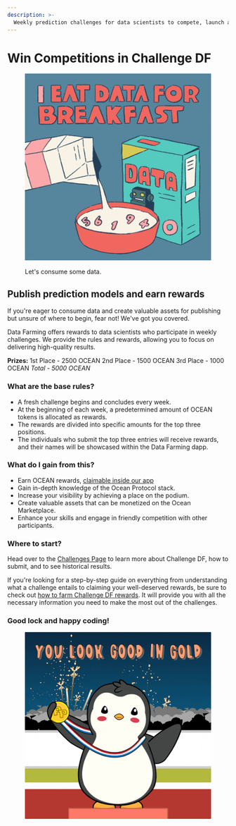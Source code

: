 ```yaml
---
description: >-
  Weekly prediction challenges for data scientists to compete, launch algorithms, and start earning. 🏆
---
```


# Win Competitions in Challenge DF

<figure><img src="../.gitbook/assets/rewards/gif/eat-data.gif" alt=""><figcaption><p>Let's consume some data.</p></figcaption></figure>

## Publish prediction models and earn rewards

If you're eager to consume data and create valuable assets for publishing but unsure of where to begin, fear not! We've got you covered.

Data Farming offers rewards to data scientists who participate in weekly challenges. We provide the rules and rewards, allowing you to focus on delivering high-quality results.  

**Prizes:**
1st Place - 2500 OCEAN
2nd Place - 1500 OCEAN
3rd Place - 1000 OCEAN
_Total - 5000 OCEAN_

### What are the base rules?

- A fresh challenge begins and concludes every week.
- At the beginning of each week, a predetermined amount of OCEAN tokens is allocated as rewards.
- The rewards are divided into specific amounts for the top three positions.
- The individuals who submit the top three entries will receive rewards, and their names will be showcased within the Data Farming dapp.

### What do I gain from this?

- Earn OCEAN rewards, [claimable inside our app](https://df.oceandao.org/rewards)
- Gain in-depth knowledge of the Ocean Protocol stack.
- Increase your visibility by achieving a place on the podium.
- Create valuable assets that can be monetized on the Ocean Marketplace.
- Enhance your skills and engage in friendly competition with other participants.

### Where to start?

Head over to the [Challenges Page](https://df.oceandao.org/challenges) to learn more about Challenge DF, how to submit, and to see historical results.

If you're looking for a step-by-step guide on everything from understanding what a challenge entails to claiming your well-deserved rewards, be sure to check out [how to farm Challenge DF rewards](../user-guides/data-farming/how-to-challengedf.md). It will provide you with all the necessary information you need to make the most out of the challenges.

### Good lock and happy coding!

<figure><img src="../.gitbook/assets/rewards/gif/winner.gif" alt=""><figcaption></figcaption></figure>
